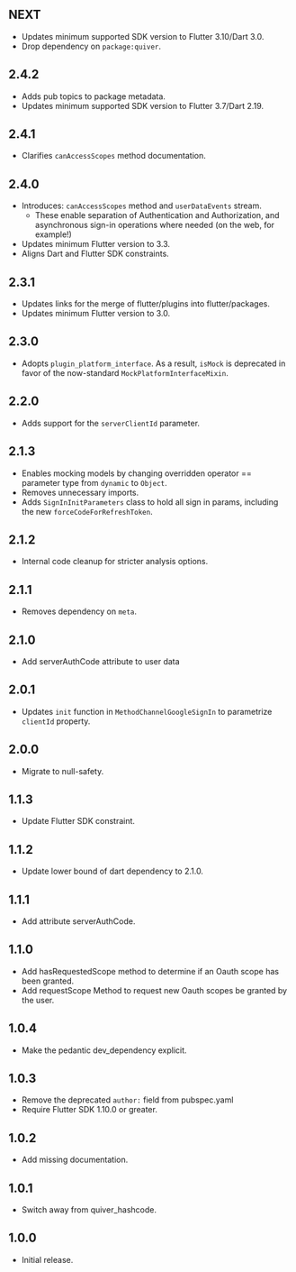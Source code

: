 ## NEXT

* Updates minimum supported SDK version to Flutter 3.10/Dart 3.0.
* Drop dependency on `package:quiver`.

## 2.4.2

* Adds pub topics to package metadata.
* Updates minimum supported SDK version to Flutter 3.7/Dart 2.19.

## 2.4.1

* Clarifies `canAccessScopes` method documentation.

## 2.4.0

* Introduces: `canAccessScopes` method and `userDataEvents` stream.
  * These enable separation of Authentication and Authorization, and asynchronous
    sign-in operations where needed (on the web, for example!)
* Updates minimum Flutter version to 3.3.
* Aligns Dart and Flutter SDK constraints.

## 2.3.1

* Updates links for the merge of flutter/plugins into flutter/packages.
* Updates minimum Flutter version to 3.0.

## 2.3.0

* Adopts `plugin_platform_interface`. As a result, `isMock` is deprecated in
  favor of the now-standard `MockPlatformInterfaceMixin`.

## 2.2.0

* Adds support for the `serverClientId` parameter.

## 2.1.3

* Enables mocking models by changing overridden operator == parameter type from `dynamic` to `Object`.
* Removes unnecessary imports.
* Adds `SignInInitParameters` class to hold all sign in params, including the new `forceCodeForRefreshToken`.

## 2.1.2

* Internal code cleanup for stricter analysis options.

## 2.1.1

* Removes dependency on `meta`.

## 2.1.0

* Add serverAuthCode attribute to user data

## 2.0.1

* Updates `init` function in `MethodChannelGoogleSignIn` to parametrize `clientId` property.

## 2.0.0

* Migrate to null-safety.

## 1.1.3

* Update Flutter SDK constraint.

## 1.1.2

* Update lower bound of dart dependency to 2.1.0.

## 1.1.1

* Add attribute serverAuthCode.

## 1.1.0

* Add hasRequestedScope method to determine if an Oauth scope has been granted.
* Add requestScope Method to request new Oauth scopes be granted by the user.

## 1.0.4

* Make the pedantic dev_dependency explicit.

## 1.0.3

* Remove the deprecated `author:` field from pubspec.yaml
* Require Flutter SDK 1.10.0 or greater.

## 1.0.2

* Add missing documentation.

## 1.0.1

* Switch away from quiver_hashcode.

## 1.0.0

* Initial release.
